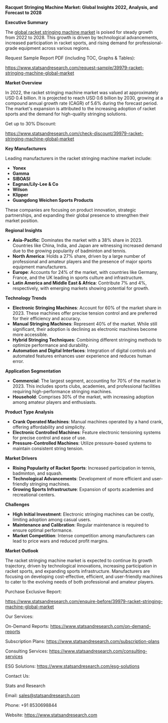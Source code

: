 ﻿**Racquet** **Stringing Machine Market: Global Insights 2022, Analysis, and Forecast to 2028**

**Executive Summary**

The [global racket stringing machine market](https://www.statsandresearch.com/report/39979-racket-stringing-machine-global-market) is poised for steady growth from 2022 to 2028. This growth is driven by technological advancements, increased participation in racket sports, and rising demand for professional-grade equipment across various regions.

Request Sample Report PDF (including TOC, Graphs & Tables):

<https://www.statsandresearch.com/request-sample/39979-racket-stringing-machine-global-market>

**Market Overview**

In 2022, the racket stringing machine market was valued at approximately USD 0.4 billion. It is projected to reach USD 0.6 billion by 2030, growing at a compound annual growth rate (CAGR) of 5.6% during the forecast period. The market's expansion is attributed to the increasing adoption of racket sports and the demand for high-quality stringing solutions.

Get up to 30% Discount:

<https://www.statsandresearch.com/check-discount/39979-racket-stringing-machine-global-market>

**Key Manufacturers**

Leading manufacturers in the racket stringing machine market include:

- **Yonex**
- **Gamma**
- **SIBOASI**
- **Eagnas/Lily-Lee & Co**
- **Wilson**
- **Klipper**
- **Guangdong Weichen Sports Products**

These companies are focusing on product innovation, strategic partnerships, and expanding their global presence to strengthen their market position.

**Regional Insights**

- **Asia-Pacific**: Dominates the market with a 38% share in 2023. Countries like China, India, and Japan are witnessing increased demand due to the growing popularity of badminton and tennis.
- **North America**: Holds a 27% share, driven by a large number of professional and amateur players and the presence of major sports equipment manufacturers.
- **Europe**: Accounts for 24% of the market, with countries like Germany, France, and the UK leading in sports culture and infrastructure.
- **Latin America and Middle East & Africa**: Contribute 7% and 4%, respectively, with emerging markets showing potential for growth.

**Technology Trends**

- **Electronic Stringing Machines**: Account for 60% of the market share in 2023. These machines offer precise tension control and are preferred for their efficiency and accuracy.
- **Manual Stringing Machines**: Represent 40% of the market. While still significant, their adoption is declining as electronic machines become more accessible.
- **Hybrid Stringing Techniques**: Combining different stringing methods to optimize performance and durability.
- **Automation and Digital Interfaces**: Integration of digital controls and automated features enhances user experience and reduces human error.

**Application Segmentation**

- **Commercial**: The largest segment, accounting for 70% of the market in 2023. This includes sports clubs, academies, and professional facilities requiring high-performance stringing machines.
- **Household**: Comprises 30% of the market, with increasing adoption among amateur players and enthusiasts.

**Product Type Analysis**

- **Crank Operated Machines**: Manual machines operated by a hand crank, offering affordability and simplicity.
- **Electronic Controlled Machines**: Feature electronic tensioning systems for precise control and ease of use.
- **Pressure-Controlled Machines**: Utilize pressure-based systems to maintain consistent string tension.

**Market Drivers**

- **Rising Popularity of Racket Sports**: Increased participation in tennis, badminton, and squash.
- **Technological Advancements**: Development of more efficient and user-friendly stringing machines.
- **Growing Sports Infrastructure**: Expansion of sports academies and recreational centers.

**Challenges**

- **High Initial Investment**: Electronic stringing machines can be costly, limiting adoption among casual users.
- **Maintenance and Calibration**: Regular maintenance is required to ensure optimal performance.
- **Market Competition**: Intense competition among manufacturers can lead to price wars and reduced profit margins.

**Market Outlook**

The racket stringing machine market is expected to continue its growth trajectory, driven by technological innovations, increasing participation in racket sports, and expanding sports infrastructure. Manufacturers are focusing on developing cost-effective, efficient, and user-friendly machines to cater to the evolving needs of both professional and amateur players.

Purchase Exclusive Report:

<https://www.statsandresearch.com/enquire-before/39979-racket-stringing-machine-global-market>


Our Services:

On-Demand Reports: <https://www.statsandresearch.com/on-demand-reports>

Subscription Plans: <https://www.statsandresearch.com/subscription-plans>

Consulting Services: <https://www.statsandresearch.com/consulting-services>

ESG Solutions: <https://www.statsandresearch.com/esg-solutions>

Contact Us:

Stats and Research

Email: <sales@statsandresearch.com>

Phone: +91 8530698844

Website: <https://www.statsandresearch.com>






